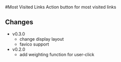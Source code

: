 #Most Visited Links
Action button for most visited links

## Changes
  * v0.3.0
	  * change display layout
	  * favico support
  * v0.2.0
	  * add weighting function for user-click
